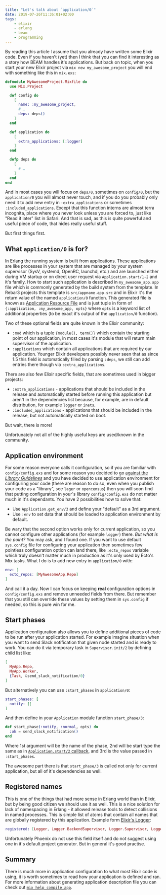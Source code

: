 ```yaml
---
title: "Let's talk about `application/0`"
date: 2019-07-26T11:36:01+02:00
tags:
    - elixir
    - erlang
    - beam
    - programming
---
```


By reading this article I assume that you already have written some Elixir code.
Even if you haven't (yet) then I think that you can find it interesting as
a story how BEAM handles it's applications. But back on topic, when you start
your new Elixir project via `mix new my_awesome_project` you will end with
something like this in `mix.exs`:

```elixir
defmodule MyAwesomeProject.Mixfile do
  use Mix.Project

  def config do
    [
      name: :my_awesome_project,
      # …
      deps: deps()
    ]
  end

  def application do
    [
      extra_applications: [:logger]
    ]
  end

  defp deps do
    [
      # …
    ]
  end
end
```

And in most cases you will focus on `deps/0`, sometimes on `config/0`, but the
`application/0` you will almost never touch, and if you do you probably only
need it to add new entry in `:extra_applications` or sometimes
`:included_applications`. Except that this function interns are almost terra
incognita, place where you never look unless you are forced to, just like "Read
it later" list in Safari. And that is sad, as this is quite powerful and useful
piece of code, that hides really useful stuff.

But first things first.

## What `application/0` is for?

In Erlang the running system is built from applications. These applications are
like processes in your system that are managed by your system supervisor (SysV,
systemd, OpenRC, launchd, etc.) and are launched either during VM startup or on
direct user request via `Application.start/1-2` and it's family. How to start
such application is described in `my_awesome_app.app` file which is commonly
generated by the build system from the template. In Rebar3 projects this
template is `src/appname.app.src` and in Elixir it's the return value of the
named `application/0` function. This generated file is known as [Application
Resource File][app file] and is just tuple in form of `{:application,
:my_awesome_app, opts}` where `opts` is a keyword list of additional properties
(to be exact it's output of the `application/0` function).

Two of these optional fields are quite known in the Elixir community:

- `:mod` which is a tuple `{module(), term()}` which contain the starting point
  of our application, in most cases it's module that will return main
  supervisor of the application.
- `:applications` which contain all applications that are required by our
  application. Younger Elixir developers possibly never seen that as since 1.5
  this field is automatically filled by parsing `:deps`, we still can add
  entries there though via `:extra_applications`.

There are also few Elixir specific fields, that are sometimes used in bigger
projects:

- `:extra_applications` - applications that should be included in the release
  and automatically started before running this application but aren't in the
  dependencies list because, for example, are in default distribution, for
  example `logger` or `inets`.
- `:included_applications` - applications that should be included in the
  release, but not automatically started on boot.

But wait, there is more!

Unfortunately not all of the highly useful keys are used/known in the community.

## Application environment

For some reason everyone calls it configuration, so if you are familiar with
`config/config.exs` and for some reason you decided to go [against the *Library
Guidelines*](guidelines) and you have decided to use application environment for
configuring your code (there are reason to do so, even when you publish your
code as a "library", see `lager` or `opencensus`) then you will soon find that
putting configuration in your's library `config/config.exs` do not matter much
in it's dependants. You have 2 possibilities how to solve that:

- Use `Application.get_env/3` and define your "default" as a 3rd argument.
- Use `:env` to set data that should be loaded to application environment by
  default.

Be wary that the second option works only  for current application, so you
cannot configure other applications (for example `logger`) there. *But what is
the point?* You may ask, and I found one. If you want to use default
`sys.config` file for configuring your application then sometimes few pointless
configuration option can land there, like `:ecto_repos` variable which truly
doesn't matter much in production as it's only used by Ecto's Mix tasks. What
I do is to add new entry in `application/0` with:

```elixir
env: [
  ecto_repos: [MyAwesomeApp.Repo]
]
```

And call it a day. Now I can focus on keeping **real** configuration options in
`config/config.exs` and remove unneeded fields from there. But remember that you
still can override these values by setting them in `sys.config` if needed, so
this is pure win for me.

## Start phases

Application configuration also allows you to define additional pieces of code to
be run after your application started. For example imagine situation when you
want to send Slack notification that given node started and is ready to work.
You can do it via temporary task in `Supervisor.init/2` by defining child list
like:

```elixir
[
  MyApp.Repo,
  MyApp.Worker,
  {Task, &send_slack_notification/0}
]
```

But alternatively you can use `:start_phases` in `application/0`:

```elixir
start_phases: [
  notify: []
]
```

And then define in your `Application` module function `start_phase/3`:

```elixir
def start_phase(:notify, :normal, opts) do
  :ok = send_slack_notification()
end
```

Where 1st argument will be the name of the phase, 2nd will be start type the
same as in [`Application.start/2` callback](https://hexdocs.pm/elixir/Application.html#c:start/2),
and 3rd is the value passed in `:start_phases`.

The awesome part there is that `start_phase/3` is called not only for current
application, but all of it's dependencies as well.

## Registered names

This is one of the things that had more sense in Erlang world than in Elixir,
but by being good citizen we should use it as well. This is a nice solution for
lack of namespacing in Erlang - it allowed release tools to detect collisions in
named processes. This is simple list of atoms that contain all names that are
globally registered by this application. Example form [Elixir's
Logger](https://github.com/elixir-lang/elixir/blob/ee9f38635e9a6c816adb575fc9431ded49be8032/lib/logger/mix.exs#L14):

```elixir
registered: [Logger, Logger.BackendSupervisor, Logger.Supervisor, Logger.Watcher]
```

Unfortunately Phoenix do not use this field itself and do not suggest using one
in it's default project generator. But in general it's good practise.

## Summary

There is much more in application configuration to what most Elixir code is
using, it is worth sometimes to read how your application is defined and ran.
For more information about generating application description file you can check
out [`mix help compile.app`](https://hexdocs.pm/mix/Mix.Tasks.Compile.App.html).

[app file]: http://www.erlang.org/doc/design_principles/applications.html#application-resource-file
[guidelines]: https://hexdocs.pm/elixir/library-guidelines.html
